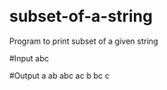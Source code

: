 # subset-of-a-string

Program to print subset of a given string

#Input
abc

#Output
a
ab
abc
ac
b
bc
c
